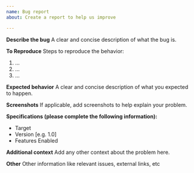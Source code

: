 ```yaml
---
name: Bug report
about: Create a report to help us improve

---
```


**Describe the bug**
A clear and concise description of what the bug is.

**To Reproduce**
Steps to reproduce the behavior:
1. ...
2. ...
3. ...

**Expected behavior**
A clear and concise description of what you expected to happen.

**Screenshots**
If applicable, add screenshots to help explain your problem.

**Specifications (please complete the following information):**
- Target
- Version [e.g. 1.0]
- Features Enabled

**Additional context**
Add any other context about the problem here.

**Other**
Other information like relevant issues, external links, etc